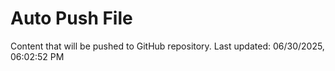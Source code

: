 # Auto Push File

Content that will be pushed to GitHub repository.
Last updated: 06/30/2025, 06:02:52 PM